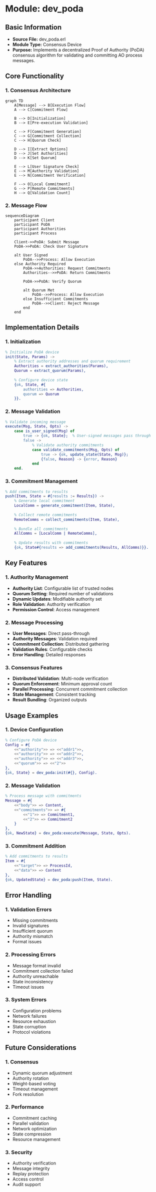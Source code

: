 # Module: dev_poda

## Basic Information
- **Source File:** dev_poda.erl
- **Module Type:** Consensus Device
- **Purpose:** Implements a decentralized Proof of Authority (PoDA) consensus algorithm for validating and committing AO process messages.

## Core Functionality

### 1. Consensus Architecture
```mermaid
graph TD
    A[Message] --> B[Execution Flow]
    A --> C[Commitment Flow]
    
    B --> D[Initialization]
    B --> E[Pre-execution Validation]
    
    C --> F[Commitment Generation]
    C --> G[Commitment Collection]
    C --> H[Quorum Check]
    
    D --> I[Extract Options]
    D --> J[Set Authorities]
    D --> K[Set Quorum]
    
    E --> L[User Signature Check]
    E --> M[Authority Validation]
    E --> N[Commitment Verification]
    
    F --> O[Local Commitment]
    G --> P[Remote Commitments]
    H --> Q[Validation Count]
```

### 2. Message Flow
```mermaid
sequenceDiagram
    participant Client
    participant PoDA
    participant Authorities
    participant Process
    
    Client->>PoDA: Submit Message
    PoDA->>PoDA: Check User Signature
    
    alt User Signed
        PoDA-->>Process: Allow Execution
    else Authority Required
        PoDA->>Authorities: Request Commitments
        Authorities-->>PoDA: Return Commitments
        
        PoDA->>PoDA: Verify Quorum
        
        alt Quorum Met
            PoDA-->>Process: Allow Execution
        else Insufficient Commitments
            PoDA-->>Client: Reject Message
        end
    end
```

## Implementation Details

### 1. Initialization
```erlang
% Initialize PoDA device
init(State, Params) ->
    % Extract authority addresses and quorum requirement
    Authorities = extract_authorities(Params),
    Quorum = extract_quorum(Params),
    
    % Configure device state
    {ok, State, #{
        authorities => Authorities,
        quorum => Quorum
    }}.
```

### 2. Message Validation
```erlang
% Validate incoming message
execute(Msg, State, Opts) ->
    case is_user_signed(Msg) of
        true -> {ok, State};  % User-signed messages pass through
        false ->
            % Validate authority commitments
            case validate_commitments(Msg, Opts) of
                true -> {ok, update_state(State, Msg)};
                {false, Reason} -> {error, Reason}
            end
    end.
```

### 3. Commitment Management
```erlang
% Add commitments to results
push(Item, State = #{results := Results}) ->
    % Generate local commitment
    LocalComm = generate_commitment(Item, State),
    
    % Collect remote commitments
    RemoteComms = collect_commitments(Item, State),
    
    % Bundle all commitments
    AllComms = [LocalComm | RemoteComms],
    
    % Update results with commitments
    {ok, State#{results => add_commitments(Results, AllComms)}}.
```

## Key Features

### 1. Authority Management
- **Authority List**: Configurable list of trusted nodes
- **Quorum Setting**: Required number of validations
- **Dynamic Updates**: Modifiable authority set
- **Role Validation**: Authority verification
- **Permission Control**: Access management

### 2. Message Processing
- **User Messages**: Direct pass-through
- **Authority Messages**: Validation required
- **Commitment Collection**: Distributed gathering
- **Validation Rules**: Configurable checks
- **Error Handling**: Detailed responses

### 3. Consensus Features
- **Distributed Validation**: Multi-node verification
- **Quorum Enforcement**: Minimum approval count
- **Parallel Processing**: Concurrent commitment collection
- **State Management**: Consistent tracking
- **Result Bundling**: Organized outputs

## Usage Examples

### 1. Device Configuration
```erlang
% Configure PoDA device
Config = #{
    <<"authority">> => <<"addr1">>,
    <<"authority">> => <<"addr2">>,
    <<"authority">> => <<"addr3">>,
    <<"quorum">> => <<"2">>
},
{ok, State} = dev_poda:init(#{}, Config).
```

### 2. Message Validation
```erlang
% Process message with commitments
Message = #{
    <<"body">> => Content,
    <<"commitments">> => #{
        <<"1">> => Commitment1,
        <<"2">> => Commitment2
    }
},
{ok, NewState} = dev_poda:execute(Message, State, Opts).
```

### 3. Commitment Addition
```erlang
% Add commitments to results
Item = #{
    <<"target">> => ProcessId,
    <<"data">> => Content
},
{ok, UpdatedState} = dev_poda:push(Item, State).
```

## Error Handling

### 1. Validation Errors
- Missing commitments
- Invalid signatures
- Insufficient quorum
- Authority mismatch
- Format issues

### 2. Processing Errors
- Message format invalid
- Commitment collection failed
- Authority unreachable
- State inconsistency
- Timeout issues

### 3. System Errors
- Configuration problems
- Network failures
- Resource exhaustion
- State corruption
- Protocol violations

## Future Considerations

### 1. Consensus
- Dynamic quorum adjustment
- Authority rotation
- Weight-based voting
- Timeout management
- Fork resolution

### 2. Performance
- Commitment caching
- Parallel validation
- Network optimization
- State compression
- Resource management

### 3. Security
- Authority verification
- Message integrity
- Replay protection
- Access control
- Audit support
